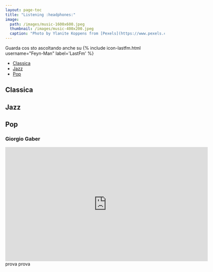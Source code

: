 ```yaml
---
layout: page-toc
title: "Listening :headphones:"
image:
  path: /images/music-1600x600.jpeg
  thumbnail: /images/music-400x200.jpeg
  caption: "Photo by Ylanite Koppens from [Pexels](https://www.pexels.com)"
---
```

Guarda cos sto ascoltando anche su {% include icon-lastfm.html username="Feyn-Man" label='LastFm' %}

<nav>
   <ul>
      <li><a href="#classica">Classica</a></li>
      <li><a href="#jazz">Jazz</a></li>
      <li><a href="#pop">Pop</a></li>
   </ul>
</nav>

## Classica

## Jazz

## Pop
### Giorgio Gaber

<iframe width="640" height="360" src="https://www.youtube.com/embed/o3VEaTN6mF0" frameborder="0" allow="autoplay; encrypted-media" allowfullscreen></iframe> prova
prova
